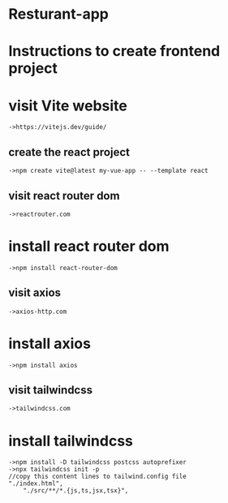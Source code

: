 # Resturant-app
# Instructions to create frontend project
# visit Vite website
	->https://vitejs.dev/guide/
## create the react project
	->npm create vite@latest my-vue-app -- --template react

## visit react router dom
	->reactrouter.com
 # install react router dom
	->npm install react-router-dom

## visit axios
	->axios-http.com
# install axios
	->npm install axios

## visit tailwindcss
	->tailwindcss.com
# install tailwindcss
	->npm install -D tailwindcss postcss autoprefixer
	->npx tailwindcss init -p
	//copy this content lines to tailwind.config file
	"./index.html",
    	"./src/**/*.{js,ts,jsx,tsx}",
     

